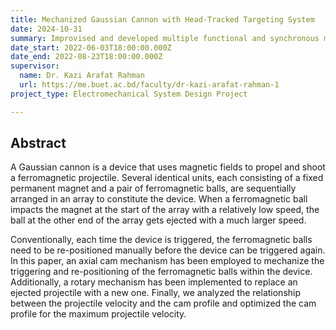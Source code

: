 ```yaml
---
title: Mechanized Gaussian Cannon with Head-Tracked Targeting System
date: 2024-10-31
summary: Improvised and developed multiple functional and synchronous mechanisms to mechanically and sequentially shoot, reload and reset a Gaussian cannon.
date_start: 2022-06-03T18:00:00.000Z
date_end: 2022-08-23T18:00:00.000Z
supervisor: 
  name: Dr. Kazi Arafat Rahman
  url: https://me.buet.ac.bd/faculty/dr-kazi-arafat-rahman-1
project_type: Electromechanical System Design Project

---
```


## Abstract
A Gaussian cannon is a device that uses magnetic fields to propel and shoot a ferromagnetic projectile. Several identical units, each consisting of a fixed permanent magnet and a pair of ferromagnetic balls, are sequentially arranged in an array to constitute the device. When a ferromagnetic ball impacts the magnet at the start of the array with a relatively low speed, the ball at the other end of the array gets ejected with a much larger speed.

Conventionally, each time the device is triggered, the ferromagnetic balls need to be re-positioned manually before the device can be triggered again. In this paper, an axial cam mechanism has been employed to mechanize the triggering and re-positioning of the ferromagnetic balls within the device. Additionally, a rotary mechanism has been implemented to replace an ejected projectile with a new one. Finally, we analyzed the relationship between the projectile velocity and the cam profile and optimized the cam profile for the maximum projectile velocity.